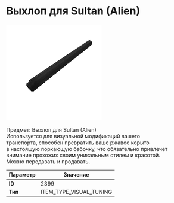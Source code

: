 # Выхлоп для Sultan (Alien)

![Item Image](../img/2399.webp?raw=true)

Предмет: Выхлоп для Sultan (Alien)<br>Используется для визуальной модификаций вашего<br>транспорта, способен превратить ваше ржавое корыто<br>в настоящую порхающую бабочку, что обязательно привлечет<br>внимание прохожих своим уникальным стилем и красотой.<br>Можно передавать и продавать.


| Параметр | Значение |
|----------|----------|
| **ID** | 2399 |
| **Тип** | ITEM_TYPE_VISUAL_TUNING |


